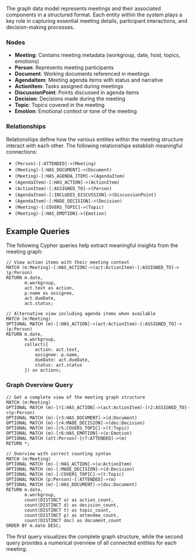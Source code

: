 The graph data model represents meetings and their associated components in a structured format. Each entity within the system plays a key role in capturing essential meeting details, participant interactions, and decision-making processes.

### Nodes
- **Meeting**: Contains meeting metadata (workgroup, date, host, topics, emotions)
- **Person**: Represents meeting participants
- **Document**: Working documents referenced in meetings
- **AgendaItem**: Meeting agenda items with status and narrative
- **ActionItem**: Tasks assigned during meetings
- **DiscussionPoint**: Points discussed in agenda items
- **Decision**: Decisions made during the meeting
- **Topic**: Topics covered in the meeting
- **Emotion**: Emotional context or tone of the meeting

### Relationships
Relationships define how the various entities within the meeting structure interact with each other. The following relationships establish meaningful connections:

- `(Person)-[:ATTENDED]->(Meeting)`
- `(Meeting)-[:HAS_DOCUMENT]->(Document)`
- `(Meeting)-[:HAS_AGENDA_ITEM]->(AgendaItem)`
- `(AgendaItem)-[:HAS_ACTION]->(ActionItem)`
- `(ActionItem)-[:ASSIGNED_TO]->(Person)`
- `(AgendaItem)-[:INCLUDES_DISCUSSION]->(DiscussionPoint)`
- `(AgendaItem)-[:MADE_DECISION]->(Decision)`
- `(Meeting)-[:COVERS_TOPIC]->(Topic)`
- `(Meeting)-[:HAS_EMOTION]->(Emotion)`

## Example Queries
The following Cypher queries help extract meaningful insights from the meeting graph:

```cypher
// View action items with their meeting context
MATCH (m:Meeting)-[:HAS_ACTION]->(act:ActionItem)-[:ASSIGNED_TO]->(p:Person)
RETURN m.date,
       m.workgroup,
       act.text as action,
       p.name as assignee,
       act.dueDate,
       act.status;

// Alternative view including agenda items when available
MATCH (m:Meeting)
OPTIONAL MATCH (m)-[:HAS_ACTION]->(act:ActionItem)-[:ASSIGNED_TO]->(p:Person)
RETURN m.date,
       m.workgroup,
       collect({
           action: act.text,
           assignee: p.name,
           dueDate: act.dueDate,
           status: act.status
       }) as actions;
```

### Graph Overview Query
```cypher
// Get a complete view of the meeting graph structure
MATCH (m:Meeting)
OPTIONAL MATCH (m)-[r1:HAS_ACTION]->(act:ActionItem)-[r2:ASSIGNED_TO]->(p:Person)
OPTIONAL MATCH (m)-[r3:HAS_DOCUMENT]->(d:Document)
OPTIONAL MATCH (m)-[r4:MADE_DECISION]->(dec:Decision)
OPTIONAL MATCH (m)-[r5:COVERS_TOPIC]->(t:Topic)
OPTIONAL MATCH (m)-[r6:HAS_EMOTION]->(e:Emotion)
OPTIONAL MATCH (att:Person)-[r7:ATTENDED]->(m)
RETURN *;

// Overview with correct counting syntax
MATCH (m:Meeting)
OPTIONAL MATCH (m)-[:HAS_ACTION]->(a:ActionItem)
OPTIONAL MATCH (m)-[:MADE_DECISION]->(d:Decision)
OPTIONAL MATCH (m)-[:COVERS_TOPIC]->(t:Topic)
OPTIONAL MATCH (p:Person)-[:ATTENDED]->(m)
OPTIONAL MATCH (m)-[:HAS_DOCUMENT]->(doc:Document)
RETURN m.date,
       m.workgroup,
       count(DISTINCT a) as action_count,
       count(DISTINCT d) as decision_count,
       count(DISTINCT t) as topic_count,
       count(DISTINCT p) as attendee_count,
       count(DISTINCT doc) as document_count
ORDER BY m.date DESC;
```

The first query visualizes the complete graph structure, while the second query provides a numerical overview of all connected entities for each meeting.
